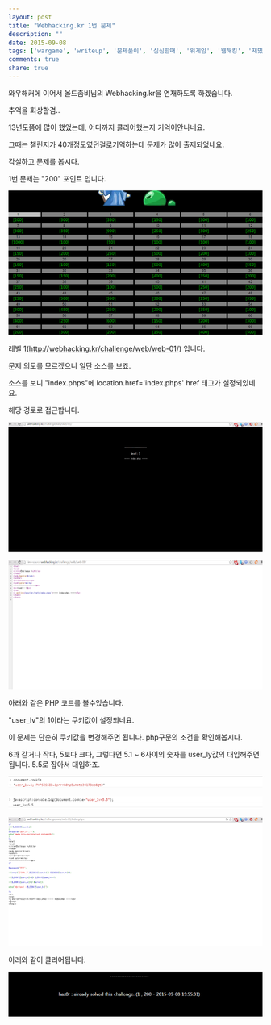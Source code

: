```yaml
---
layout: post
title: "Webhacking.kr 1번 문제"
description: ""
date: 2015-09-08
tags: ['wargame', 'writeup', '문제풀이', '심심할때', '워게임', '웹해킹', '재밌는게임', '해킹']
comments: true
share: true
---
```


와우해커에 이어서 올드좀비님의 Webhacking.kr을 연재하도록 하겠습니다.

추억을 회상할겸..

  

13년도쯤에 많이 했었는데, 어디까지 클리어했는지 기억이안나네요.

그때는 챌린지가 40개정도였던걸로기억하는데 문제가 많이 출제되었네요.

각설하고 문제를 봅시다.

  

1번 문제는 "200" 포인트 입니다.  

  

![](/assets/images/posts/84/22019C4655EEBA750542D4.PNG)

  

  

레벨 1(http://webhacking.kr/challenge/web/web-01/) 입니다.

문제 의도를 모르겠으니 일단 소스를 보죠.

소스를 보니 "index.phps"에 location.href='index.phps' href 태그가 설정되있네요.

해당 경로로 접근합니다.

  

  

![](/assets/images/posts/84/221A744A55EEBAC1342F70.PNG)

  

![](/assets/images/posts/84/214B5F3855EEBAFE179BF4.PNG)

  

  

아래와 같은 PHP 코드를 볼수있습니다.

  

  

"user_lv"의 1이라는 쿠키값이 설정되네요.

이 문제는 단순히 쿠키값을 변경해주면 됩니다. php구문의 조건을 확인해봅시다.

  

  

  

6과 같거나 작다, 5보다 크다, 그렇다면 5.1 ~ 6사이의 숫자를 user_ly값의 대입해주면됩니다. 5.5로 잡아서 대입하죠.

  

  

![](/assets/images/posts/84/2315713D55EEBF7B2921EC.PNG)

  

  

![](/assets/images/posts/84/25103A3455EEBF6A2F33E2.PNG)

  

  

![](/assets/images/posts/84/2135A83855EEBB412A612C.PNG)

아래와 같이 클리어됩니다.

  

  

![](/assets/images/posts/84/23265F3B55EEBF8E09AFCF.PNG)

  

  

